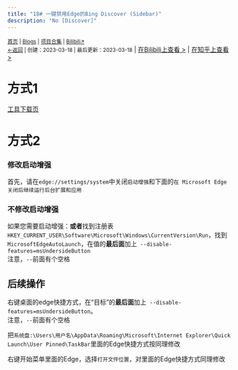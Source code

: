```yaml
---
title: "18# 一键禁用Edge的Bing Discover (Sidebar)"
description: "No [Discover]"
---
```

<small id="old_menu"><a href="/">首页</a> | <a href="/blogs">Blogs</a> | <a href="/Project">项目合集</a> | <a href="https://space.bilibili.com/1987247870">Bilibili↗</a><br></small><small><a href="../../">←返回</a> |
 创建：2023-03-18 | 最后更新：2023-03-18</small> | <a href="https://www.bilibili.com/read/cv22481259">在Bilibili上查看 ></a> | <a href="https://zhuanlan.zhihu.com/p/614999864">在知乎上查看 ></a><br>

# 方式1
[工具下载页](/disabled-edge-sidebar/)

# 方式2
### 修改启动增强
首先，请在`edge://settings/system`中关闭`启动增强`和下面的`在 Microsoft Edge 关闭后继续运行后台扩展和应用`<br>

### 不修改启动增强
如果您需要启动增强：**或者**找到注册表`HKEY_CURRENT_USER\Software\Microsoft\Windows\CurrentVersion\Run`，找到`MicrosoftEdgeAutoLaunch`，在值的**最后面**加上` --disable-features=msUndersideButton`<br>
注意，`--`前面有个空格

## 后续操作

右键桌面的edge快捷方式，在“目标”的**最后面**加上` --disable-features=msUndersideButton`。<br>
注意，`--`前面有个空格

把`系统盘:\Users\用户名\AppData\Roaming\Microsoft\Internet Explorer\Quick Launch\User Pinned\TaskBar`里面的Edge快捷方式按同理修改

右键开始菜单里面的Edge，选择`打开文件位置`，对里面的Edge快捷方式同理修改

<script src="https://rs.kdxiaoyi.top/res/scripts/js/sober@1.0.6.min.js"></script><script src="https://kdxiaoyi.top/pmd.js"></script><script src="https://rs.kdxiaoyi.top/res/scripts/js/pmd-reRender.min.js"></script>